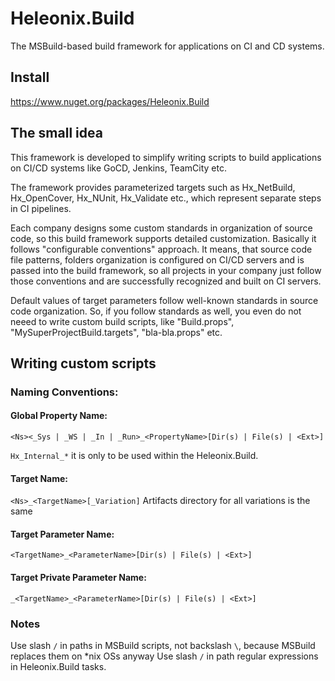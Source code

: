 # Heleonix.Build

The MSBuild-based build framework for applications on CI and CD systems.

## Install

https://www.nuget.org/packages/Heleonix.Build

## The small idea

This framework is developed to simplify writing scripts to build applications on CI/CD systems like GoCD, Jenkins, TeamCity etc.

The framework provides parameterized targets such as Hx_NetBuild, Hx_OpenCover, Hx_NUnit, Hx_Validate etc., which represent separate steps in CI pipelines.

Each company designs some custom standards in organization of source code, so this build framework supports detailed customization.
Basically it follows "configurable conventions" approach.
It means, that source code file patterns, folders organization is configured on CI/CD servers and is passed into the build framework,
so all projects in your company just follow those conventions and are successfully recognized and built on CI servers.

Default values of target parameters follow well-known standards in source code organization.
So, if you follow standards as well, you even do not neeed to write custom build scripts, like "Build.props", "MySuperProjectBuild.targets", "bla-bla.props" etc.

## Writing custom scripts

### Naming Conventions:

#### Global Property Name:
`<Ns><_Sys | _WS | _In | _Run>_<PropertyName>[Dir(s) | File(s) | <Ext>]`

`Hx_Internal_*` it is only to be used within the Heleonix.Build.

#### Target Name:
`<Ns>_<TargetName>[_Variation]`
Artifacts directory for all variations is the same

#### Target Parameter Name:
`<TargetName>_<ParameterName>[Dir(s) | File(s) | <Ext>]`

#### Target Private Parameter Name:
`_<TargetName>_<ParameterName>[Dir(s) | File(s) | <Ext>]`

### Notes
Use slash `/` in paths in MSBuild scripts, not backslash `\`, because MSBuild replaces them on *nix OSs anyway
Use slash `/` in path regular expressions in Heleonix.Build tasks.
